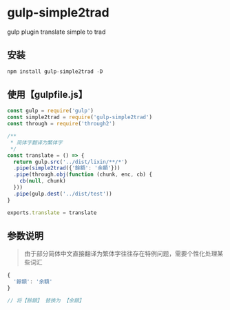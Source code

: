 # gulp-simple2trad
gulp plugin translate simple to trad

## 安装

```js
npm install gulp-simple2trad -D
```

## 使用【gulpfile.js】

```js
const gulp = require('gulp')
const simple2trad = require('gulp-simple2trad')
const through = require('through2')

/**
 * 简体字翻译为繁体字
 */
const translate = () => {
  return gulp.src('../dist/lixin/**/*')
  .pipe(simple2trad({'餘額': '余額'}))
  .pipe(through.obj(function (chunk, enc, cb) {
    cb(null, chunk)
  }))
  .pipe(gulp.dest('../dist/test'))
}

exports.translate = translate
```

## 参数说明
> 由于部分简体中文直接翻译为繁体字往往存在特例问题，需要个性化处理某些词汇

```js
{
  '餘額': '余額'
}

// 将【餘額】 替换为 【余額】
```
